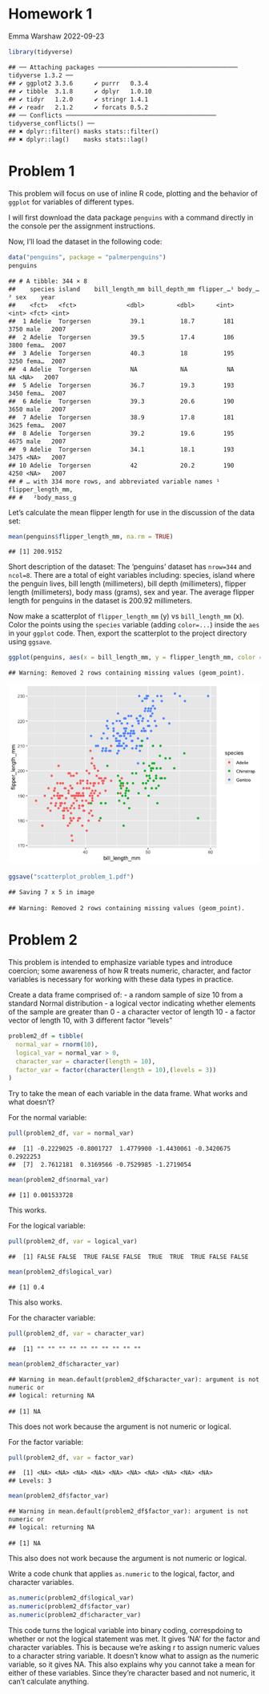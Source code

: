 Homework 1
================
Emma Warshaw
2022-09-23

``` r
library(tidyverse)
```

    ## ── Attaching packages ─────────────────────────────────────── tidyverse 1.3.2 ──
    ## ✔ ggplot2 3.3.6      ✔ purrr   0.3.4 
    ## ✔ tibble  3.1.8      ✔ dplyr   1.0.10
    ## ✔ tidyr   1.2.0      ✔ stringr 1.4.1 
    ## ✔ readr   2.1.2      ✔ forcats 0.5.2 
    ## ── Conflicts ────────────────────────────────────────── tidyverse_conflicts() ──
    ## ✖ dplyr::filter() masks stats::filter()
    ## ✖ dplyr::lag()    masks stats::lag()

# Problem 1

This problem will focus on use of inline R code, plotting and the
behavior of `ggplot` for variables of different types.

I will first download the data package `penguins` with a command
directly in the console per the assignment instructions.

Now, I’ll load the dataset in the following code:

``` r
data("penguins", package = "palmerpenguins")
penguins
```

    ## # A tibble: 344 × 8
    ##    species island    bill_length_mm bill_depth_mm flipper_…¹ body_…² sex    year
    ##    <fct>   <fct>              <dbl>         <dbl>      <int>   <int> <fct> <int>
    ##  1 Adelie  Torgersen           39.1          18.7        181    3750 male   2007
    ##  2 Adelie  Torgersen           39.5          17.4        186    3800 fema…  2007
    ##  3 Adelie  Torgersen           40.3          18          195    3250 fema…  2007
    ##  4 Adelie  Torgersen           NA            NA           NA      NA <NA>   2007
    ##  5 Adelie  Torgersen           36.7          19.3        193    3450 fema…  2007
    ##  6 Adelie  Torgersen           39.3          20.6        190    3650 male   2007
    ##  7 Adelie  Torgersen           38.9          17.8        181    3625 fema…  2007
    ##  8 Adelie  Torgersen           39.2          19.6        195    4675 male   2007
    ##  9 Adelie  Torgersen           34.1          18.1        193    3475 <NA>   2007
    ## 10 Adelie  Torgersen           42            20.2        190    4250 <NA>   2007
    ## # … with 334 more rows, and abbreviated variable names ¹​flipper_length_mm,
    ## #   ²​body_mass_g

Let’s calculate the mean flipper length for use in the discussion of the
data set:

``` r
mean(penguins$flipper_length_mm, na.rm = TRUE)
```

    ## [1] 200.9152

Short description of the dataset: The ‘penguins’ dataset has `nrow=344`
and `ncol=8`. There are a total of eight variables including: species,
island where the penguin lives, bill length (millimeters), bill depth
(millimeters), flipper length (millimeters), body mass (grams), sex and
year. The average flipper length for penguins in the dataset is 200.92
millimeters.

Now make a scatterplot of `flipper_length_mm` (y) vs `bill_length_mm`
(x). Color the points using the `species` variable (adding `color=...`)
inside the `aes` in your `ggplot` code. Then, export the scatterplot to
the project directory using `ggsave`.

``` r
ggplot(penguins, aes(x = bill_length_mm, y = flipper_length_mm, color = species)) + geom_point() 
```

    ## Warning: Removed 2 rows containing missing values (geom_point).

![](p8105_hw1_ew2718_files/figure-gfm/unnamed-chunk-4-1.png)<!-- -->

``` r
ggsave("scatterplot_problem_1.pdf")
```

    ## Saving 7 x 5 in image

    ## Warning: Removed 2 rows containing missing values (geom_point).

# Problem 2

This problem is intended to emphasize variable types and introduce
coercion; some awareness of how R treats numeric, character, and factor
variables is necessary for working with these data types in practice.

Create a data frame comprised of: - a random sample of size 10 from a
standard Normal distribution - a logical vector indicating whether
elements of the sample are greater than 0 - a character vector of length
10 - a factor vector of length 10, with 3 different factor “levels”

``` r
problem2_df = tibble(
  normal_var = rnorm(10),
  logical_var = normal_var > 0,
  character_var = character(length = 10),
  factor_var = factor(character(length = 10),(levels = 3))
)
```

Try to take the mean of each variable in the data frame. What works and
what doesn’t?

For the normal variable:

``` r
pull(problem2_df, var = normal_var)
```

    ##  [1] -0.2229025 -0.8001727  1.4779900 -1.4430061 -0.3420675  0.2922253
    ##  [7]  2.7612181  0.3169566 -0.7529985 -1.2719054

``` r
mean(problem2_df$normal_var)
```

    ## [1] 0.001533728

This works.

For the logical variable:

``` r
pull(problem2_df, var = logical_var)
```

    ##  [1] FALSE FALSE  TRUE FALSE FALSE  TRUE  TRUE  TRUE FALSE FALSE

``` r
mean(problem2_df$logical_var)
```

    ## [1] 0.4

This also works.

For the character variable:

``` r
pull(problem2_df, var = character_var)
```

    ##  [1] "" "" "" "" "" "" "" "" "" ""

``` r
mean(problem2_df$character_var)
```

    ## Warning in mean.default(problem2_df$character_var): argument is not numeric or
    ## logical: returning NA

    ## [1] NA

This does not work because the argument is not numeric or logical.

For the factor variable:

``` r
pull(problem2_df, var = factor_var)
```

    ##  [1] <NA> <NA> <NA> <NA> <NA> <NA> <NA> <NA> <NA> <NA>
    ## Levels: 3

``` r
mean(problem2_df$factor_var)
```

    ## Warning in mean.default(problem2_df$factor_var): argument is not numeric or
    ## logical: returning NA

    ## [1] NA

This also does not work because the argument is not numeric or logical.

Write a code chunk that applies `as.numeric` to the logical, factor, and
character variables.

``` r
as.numeric(problem2_df$logical_var)
as.numeric(problem2_df$factor_var)
as.numeric(problem2_df$character_var)
```

This code turns the logical variable into binary coding, correspdoing to
whether or not the logical statement was met. It gives ‘NA’ for the
factor and character variables. This is because we’re asking r to assign
numeric values to a character string variable. It doesn’t know what to
assign as the numeric variable, so it gives NA. This also explains why
you cannot take a mean for either of these variables. Since they’re
character based and not numeric, it can’t calculate anything.
